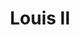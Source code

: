 ---
title: "Louis II"
alias: 
type: 
tags:
 - history
 - hungarian_history
 - turkish_invasion
created: 2023.01.09 09:25
created_by: Ádám
draft: true
---
